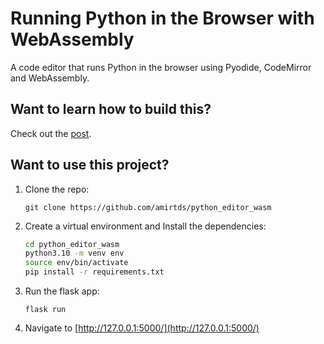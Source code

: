 # Running Python in the Browser with WebAssembly

A code editor that runs Python in the browser using Pyodide, CodeMirror and WebAssembly.

## Want to learn how to build this?

Check out the [post](https://testdriven.io/blog/python-webassembly/).

## Want to use this project?

1. Clone the repo:

   `git clone https://github.com/amirtds/python_editor_wasm`
1. Create a virtual environment and Install the dependencies:

    ```bash
    cd python_editor_wasm
    python3.10 -m venv env
    source env/bin/activate
    pip install -r requirements.txt
    ```

1. Run the flask app:

   `flask run`

1. Navigate to [http://127.0.0.1:5000/](http://127.0.0.1:5000/)